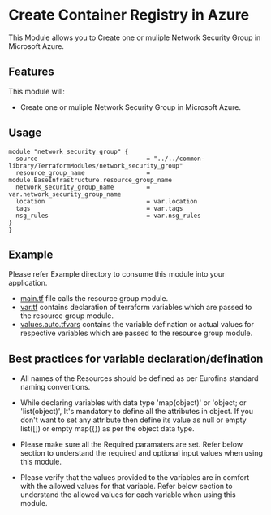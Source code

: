 # Create Container Registry in Azure
This Module allows you to Create one or muliple Network Security Group in Microsoft Azure.

## Features
This module will:

- Create one or muliple Network Security Group in Microsoft Azure.

## Usage
```hcl
module "network_security_group" {
  source                              = "../../common-library/TerraformModules/network_security_group"
  resource_group_name                 = module.BaseInfrastructure.resource_group_name
  network_security_group_name         = var.network_security_group_name
  location                            = var.location
  tags                                = var.tags
  nsg_rules                           = var.nsg_rules
}
}
```

## Example 
Please refer Example directory to consume this module into your application.

- [main.tf](./main.tf) file calls the resource group module.
- [var.tf](./var.tf) contains declaration of terraform variables which are passed to the resource group module.
- [values.auto.tfvars](./values.auto.tfvars) contains the variable defination or actual values for respective variables which are passed to the resource group module.

## Best practices for variable declaration/defination
- All names of the Resources should be defined as per Eurofins standard naming conventions.

- While declaring variables with data type 'map(object)' or 'object; or 'list(object)', It's mandatory to define all the attributes in object. If you don't want to set any attribute then define its value as null or empty list([]) or empty map({}) as per the object data type.

- Please make sure all the Required paramaters are set. Refer below section to understand the required and optional input values when using this module.

- Please verify that the values provided to the variables are in comfort with the allowed values for that variable. Refer below section to understand the allowed values for each variable when using this module.

